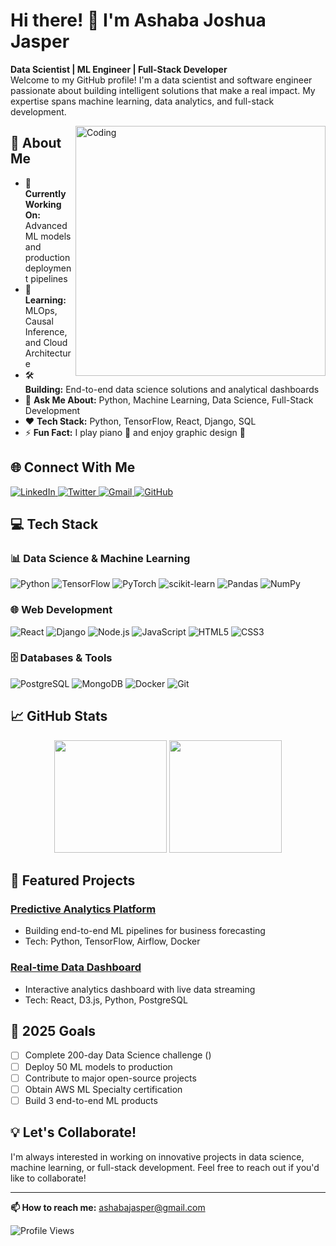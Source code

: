 # Hi there! 👋 I'm Ashaba Joshua Jasper       
                
**Data Scientist | ML Engineer  | Full-Stack Developer**         
Welcome to my GitHub profile! I'm a data scientist and software engineer passionate about building intelligent solutions that make a real impact. My expertise spans machine learning, data analytics, and full-stack development.
 
<img align="right" alt="Coding" width="400" src="https://raw.githubusercontent.com/abhisheknaiidu/abhisheknaiidu/master/code.gif" />
   
## 📖 About Me   

- 🔭 **Currently Working On:** Advanced ML models and production deployment pipelines
- 🌱 **Learning:** MLOps, Causal Inference, and Cloud Architecture
- 🛠️ **Building:** End-to-end data science solutions and analytical dashboards
- 💬 **Ask Me About:** Python, Machine Learning, Data Science, Full-Stack Development
- ❤️ **Tech Stack:** Python, TensorFlow, React, Django, SQL
- ⚡ **Fun Fact:** I play piano 🎹 and enjoy graphic design 🎨

## 🌐 Connect With Me

<p align="left">
  <a href="https://www.linkedin.com/in/ashaba-jasper-29621b241/" target="_blank">
    <img src="https://img.shields.io/badge/-LinkedIn-%230077B5?style=for-the-badge&logo=linkedin&logoColor=white" alt="LinkedIn" />
  </a>
  <a href="https://twitter.com/ashaba_jasper" target="_blank">
    <img src="https://img.shields.io/badge/-Twitter-%231DA1F2?style=for-the-badge&logo=twitter&logoColor=white" alt="Twitter" />
  </a>
  <a href="mailto:ashabajasper@gmail.com" target="_blank">
    <img src="https://img.shields.io/badge/-Gmail-%23D14836?style=for-the-badge&logo=gmail&logoColor=white" alt="Gmail" />
  </a>
  <a href="https://github.com/AshabaJasper" target="_blank">
    <img src="https://img.shields.io/badge/-GitHub-%23181717?style=for-the-badge&logo=github&logoColor=white" alt="GitHub" />
  </a>
</p>

## 💻 Tech Stack

### 📊 Data Science & Machine Learning
![Python](https://img.shields.io/badge/Python-3670A0?style=for-the-badge&logo=python&logoColor=ffdd54)
![TensorFlow](https://img.shields.io/badge/TensorFlow-%23FF6F00?style=for-the-badge&logo=TensorFlow&logoColor=white)
![PyTorch](https://img.shields.io/badge/PyTorch-%23EE4C2C?style=for-the-badge&logo=PyTorch&logoColor=white)
![scikit-learn](https://img.shields.io/badge/scikit--learn-%23F7931E?style=for-the-badge&logo=scikit-learn&logoColor=white)
![Pandas](https://img.shields.io/badge/Pandas-%23150458?style=for-the-badge&logo=pandas&logoColor=white)
![NumPy](https://img.shields.io/badge/NumPy-%23013243?style=for-the-badge&logo=numpy&logoColor=white)

### 🌐 Web Development
![React](https://img.shields.io/badge/React-%2320232a?style=for-the-badge&logo=react&logoColor=%2361DAFB)
![Django](https://img.shields.io/badge/Django-%23092E20?style=for-the-badge&logo=django&logoColor=white)
![Node.js](https://img.shields.io/badge/Node.js-6DA55F?style=for-the-badge&logo=node.js&logoColor=white)
![JavaScript](https://img.shields.io/badge/JavaScript-%23323330?style=for-the-badge&logo=javascript&logoColor=%23F7DF1E)
![HTML5](https://img.shields.io/badge/HTML5-%23E34F26?style=for-the-badge&logo=html5&logoColor=white)
![CSS3](https://img.shields.io/badge/CSS3-%231572B6?style=for-the-badge&logo=css3&logoColor=white)

### 🗄️ Databases & Tools
![PostgreSQL](https://img.shields.io/badge/PostgreSQL-%23316192?style=for-the-badge&logo=postgresql&logoColor=white)
![MongoDB](https://img.shields.io/badge/MongoDB-%234ea94b?style=for-the-badge&logo=mongodb&logoColor=white)
![Docker](https://img.shields.io/badge/Docker-%230db7ed?style=for-the-badge&logo=docker&logoColor=white)
![Git](https://img.shields.io/badge/Git-%23F05033?style=for-the-badge&logo=git&logoColor=white)

## 📈 GitHub Stats

<p align="center">
  <img height="180em" src="https://github-readme-stats.vercel.app/api?username=AshabaJasper&show_icons=true&theme=default&include_all_commits=true&count_private=true"/>
  <img height="180em" src="https://github-readme-stats.vercel.app/api/top-langs/?username=AshabaJasper&layout=compact&theme=default"/>
</p>

## 🚀 Featured Projects

### [Predictive Analytics Platform](https://github.com/AshabaJasper)
- Building end-to-end ML pipelines for business forecasting
- Tech: Python, TensorFlow, Airflow, Docker

### [Real-time Data Dashboard](https://github.com/AshabaJasper)
- Interactive analytics dashboard with live data streaming
- Tech: React, D3.js, Python, PostgreSQL

## 🎯 2025 Goals

- [ ] Complete 200-day Data Science challenge ()
- [ ] Deploy 50 ML models to production
- [ ] Contribute to major open-source projects
- [ ] Obtain AWS ML Specialty certification
- [ ] Build 3 end-to-end ML products

## 💡 Let's Collaborate!

I'm always interested in working on innovative projects in data science, machine learning, or full-stack development. Feel free to reach out if you'd like to collaborate!

---

**📫 How to reach me:** ashabajasper@gmail.com

![Profile Views](https://komarev.com/ghpvc/?username=AshabaJasper&color=blue)
